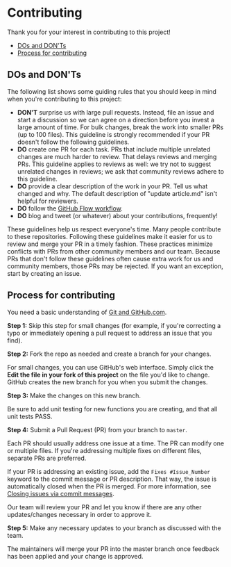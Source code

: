 # Contributing

Thank you for your interest in contributing to this project!

- [DOs and DON'Ts](#dos-and-donts)
- [Process for contributing](#process-for-contributing)

## DOs and DON'Ts

The following list shows some guiding rules that you should keep in mind when you're contributing to this project:

- **DON'T** surprise us with large pull requests. Instead, file an issue and start a discussion so we can agree on a direction before you invest a large amount of time. For bulk changes, break the work into smaller PRs (up to 100 files). This guideline is strongly recommended if your PR doesn't follow the following guidelines.
- **DO** create one PR for each task. PRs that include multiple unrelated changes are much harder to review. That delays reviews and merging PRs. This guideline applies to reviews as well: we try not to suggest unrelated changes in reviews; we ask that community reviews adhere to this guideline.
- **DO** provide a clear description of the work in your PR. Tell us what changed and why. The default description of "update article.md" isn't helpful for reviewers.
- **DO** follow the [GitHub Flow workflow](https://guides.github.com/introduction/flow/).
- **DO** blog and tweet (or whatever) about your contributions, frequently!

These guidelines help us respect everyone's time. Many people contribute to these repositories. Following these guidelines make it easier for us to review and merge your PR in a timely fashion. These practices minimize conflicts with PRs from other community members and our team. Because PRs that don't follow these guidelines often cause extra work for us and community members, those PRs may be rejected. If you want an exception, start by creating an issue.

## Process for contributing

You need a basic understanding of [Git and GitHub.com](https://guides.github.com/activities/hello-world/).

**Step 1:** Skip this step for small changes (for example, if you're correcting a typo or immediately opening a pull request to address an issue that you find).

**Step 2:** Fork the repo as needed and create a branch for your changes.

For small changes, you can use GitHub's web interface. Simply click the **Edit the file in your fork of this project** on the file you'd like to change. GitHub creates the new branch for you when you submit the changes.

**Step 3:** Make the changes on this new branch.

Be sure to add unit testing for new functions you are creating, and that all unit tests PASS.

**Step 4:** Submit a Pull Request (PR) from your branch to `master`.

Each PR should usually address one issue at a time. The PR can modify one or multiple files. If you're addressing multiple fixes on different files, separate PRs are preferred.

If your PR is addressing an existing issue, add the `Fixes #Issue_Number` keyword to the commit message or PR description. That way, the issue is automatically closed when the PR is merged. For more information, see [Closing issues via commit messages](https://help.github.com/articles/closing-issues-via-commit-messages/).

Our team will review your PR and let you know if there are any other updates/changes necessary in order to approve it.

**Step 5:** Make any necessary updates to your branch as discussed with the team.

The maintainers will merge your PR into the master branch once feedback has been applied and your change is approved.

